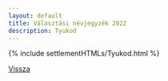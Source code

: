 ```yaml
---
layout: default
title: Választási névjegyzék 2022
description: Tyukod
---
```


{% include settlementHTMLs/Tyukod.html %}

[Vissza](./)